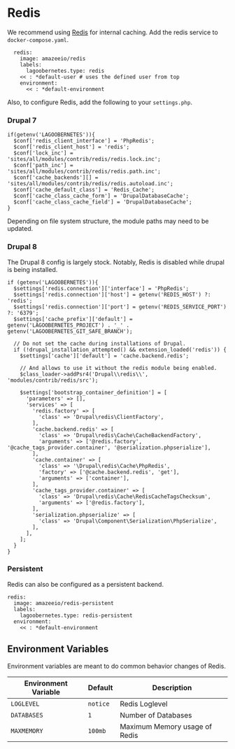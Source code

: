 # Redis

We recommend using [Redis](https://redis.io/) for internal caching. Add the redis
service to `docker-compose.yaml`.

```
  redis:
    image: amazeeio/redis
    labels:
      lagoobernetes.type: redis
    << : *default-user # uses the defined user from top
    environment:
      << : *default-environment
```

Also, to configure Redis, add the following to your `settings.php`.


### Drupal 7
```
if(getenv('LAGOOBERNETES')){
  $conf['redis_client_interface'] = 'PhpRedis';
  $conf['redis_client_host'] = 'redis';
  $conf['lock_inc'] = 'sites/all/modules/contrib/redis/redis.lock.inc';
  $conf['path_inc'] = 'sites/all/modules/contrib/redis/redis.path.inc';
  $conf['cache_backends'][] = 'sites/all/modules/contrib/redis/redis.autoload.inc';
  $conf['cache_default_class'] = 'Redis_Cache';
  $conf['cache_class_cache_form'] = 'DrupalDatabaseCache';
  $conf['cache_class_cache_field'] = 'DrupalDatabaseCache';
}
```

Depending on file system structure, the module paths may need to be updated.

### Drupal 8

The Drupal 8 config is largely stock. Notably, Redis is disabled while drupal is being installed.

```
if (getenv('LAGOOBERNETES')){
  $settings['redis.connection']['interface'] = 'PhpRedis';
  $settings['redis.connection']['host'] = getenv('REDIS_HOST') ?: 'redis';
  $settings['redis.connection']['port'] = getenv('REDIS_SERVICE_PORT') ?: '6379';
  $settings['cache_prefix']['default'] = getenv('LAGOOBERNETES_PROJECT') . '_' . getenv('LAGOOBERNETES_GIT_SAFE_BRANCH');

  // Do not set the cache during installations of Drupal.
  if (!drupal_installation_attempted() && extension_loaded('redis')) {
    $settings['cache']['default'] = 'cache.backend.redis';

    // And allows to use it without the redis module being enabled.
    $class_loader->addPsr4('Drupal\\redis\\', 'modules/contrib/redis/src');

    $settings['bootstrap_container_definition'] = [
      'parameters' => [],
      'services' => [
        'redis.factory' => [
          'class' => 'Drupal\redis\ClientFactory',
        ],
        'cache.backend.redis' => [
          'class' => 'Drupal\redis\Cache\CacheBackendFactory',
          'arguments' => ['@redis.factory', '@cache_tags_provider.container', '@serialization.phpserialize'],
        ],
        'cache.container' => [
          'class' => '\Drupal\redis\Cache\PhpRedis',
          'factory' => ['@cache.backend.redis', 'get'],
          'arguments' => ['container'],
        ],
        'cache_tags_provider.container' => [
          'class' => 'Drupal\redis\Cache\RedisCacheTagsChecksum',
          'arguments' => ['@redis.factory'],
        ],
        'serialization.phpserialize' => [
          'class' => 'Drupal\Component\Serialization\PhpSerialize',
        ],
      ],
    ];
  }
}
```

### Persistent

Redis can also be configured as a persistent backend.

```
redis:
  image: amazeeio/redis-persistent
  labels:
    lagoobernetes.type: redis-persistent
  environment:
    << : *default-environment
```

## Environment Variables
Environment variables are meant to do common behavior changes of Redis.

| Environment Variable   | Default   | Description                                    |
| -----------------------| --------- | ---------------------------------------------- |
| `LOGLEVEL`             | `notice`  | Redis Loglevel                                 |
| `DATABASES`            | `1`       | Number of Databases                            |
| `MAXMEMORY`            | `100mb`   | Maximum Memory usage of Redis                  |
